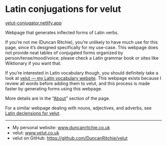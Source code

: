 # Latin conjugations for velut
[velut-conjugator.netlify.app](https://velut-conjugator.netlify.app)

Webpage that generates inflected forms of Latin verbs.

If you’re not me (Duncan Ritchie), you’re unlikely to have much use for this page, since it’s designed specifically for my use-case. This webpage does not provide neat tables of conjugated forms organized by person/tense/mood/voice; please check a Latin grammar book or sites like Wiktionary if you want that.

If you’re interested in Latin vocabulary though, you should definitely take a look at [velut — my Latin vocabulary website](https://www.velut.co.uk). This webpage exists because I review all words before adding them to velut, and this process is made faster by generating forms using this webpage.

More details are in the “[About](https://velut-conjugator.netlify.app/#about)” section of the page.

For a similar webpage dealing with nouns, adjectives, and adverbs, see [Latin declensions for velut](https://github.com/DuncanRitchie/velut-decliner).

------

* My personal website: www.duncanritchie.co.uk
* velut: www.velut.co.uk
* velut on GitHub: https://github.com/DuncanRitchie/velut
